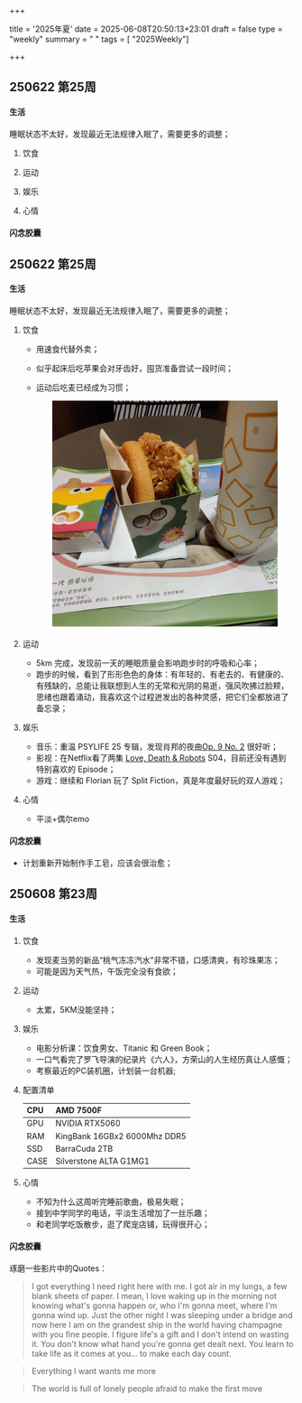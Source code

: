 +++

title = '2025年夏'
date = 2025-06-08T20:50:13+23:01
draft = false
type = "weekly"
summary = " "
tags = [ "2025Weekly"]

+++


## 250622 第25周

#### 生活

睡眠状态不太好，发现最近无法规律入眠了，需要更多的调整；

1. 饮食


2. 运动


3. 娱乐


4. 心情



#### 闪念胶囊






## 250622 第25周

#### 生活

睡眠状态不太好，发现最近无法规律入眠了，需要更多的调整；

1. 饮食

   - 用速食代替外卖；

   - 似乎起床后吃苹果会对牙齿好，囤货准备尝试一段时间；

   - 运动后吃麦已经成为习惯；

     <img src="https://raw.githubusercontent.com/looechao/blogimg/refs/heads/main/2025/weekly/week25-01.jpg" alt="mcdonalds" width="400" style="display: block; margin: 0 auto; margin-bottom: 20px;">

2. 运动

   - 5km 完成，发现前一天的睡眠质量会影响跑步时的呼吸和心率；
   - 跑步的时候，看到了形形色色的身体：有年轻的、有老去的、有健康的、有残缺的，总能让我联想到人生的无常和光阴的易逝，强风吹拂过脸颊，思绪也跟着涌动，我喜欢这个过程迸发出的各种灵感，把它们全都放进了备忘录；

3. 娱乐

   - 音乐：重温 PSYLIFE 25 专辑，发现肖邦的夜曲[Op. 9 No. 2](https://zh.wikipedia.org/wiki/夜曲Op._9_(蕭邦)#Op._9,_No._2) 很好听；
   - 影视：在Netflix看了两集 [Love, Death & Robots](https://en.wikipedia.org/wiki/Love,_Death_%26_Robots) S04，目前还没有遇到特别喜欢的 Episode；
   - 游戏：继续和 Florian 玩了 Split Fiction，真是年度最好玩的双人游戏；

4. 心情

   - 平淡+偶尔emo

#### 闪念胶囊

- 计划重新开始制作手工皂，应该会很治愈；






## 250608 第23周

#### 生活

1. 饮食

   - 发现麦当劳的新品“桃气冻冻汽水"非常不错，口感清爽，有珍珠果冻；
   - 可能是因为天气热，午饭完全没有食欲；
2. 运动

   - 太累，5KM没能坚持；
3. 娱乐

   - 电影分析课：饮食男女、Titanic 和 Green Book；
   - 一口气看完了罗飞导演的纪录片《六人》，方荣山的人生经历真让人感慨；
   - 考察最近的PC装机圈，计划装一台机器;
4. 配置清单


   | CPU  | AMD 7500F                    |
   | ------ | ------------------------------ |
   | GPU  | NVIDIA RTX5060               |
   | RAM  | KingBank 16GBx2 6000Mhz DDR5 |
   | SSD  | BarraCuda 2TB                |
   | CASE | Silverstone ALTA G1MG1       |
5. 心情

   - 不知为什么这周听完睡前歌曲，极易失眠；
   - 接到中学同学的电话，平淡生活增加了一丝乐趣；
   - 和老同学吃饭散步，逛了爬宠店铺，玩得很开心；

#### 闪念胶囊

琢磨一些影片中的Quotes：

> I got everything I need right here with me. I got air in my lungs, a few blank sheets of paper. I mean, I love waking up in the morning not knowing what's gonna happen or, who I'm gonna meet, where I'm gonna wind up. Just the other night I was sleeping under a bridge and now here I am on the grandest ship in the world having champagne with you fine people. I figure life's a gift and I don't intend on wasting it. You don't know what hand you're gonna get dealt next. You learn to take life as it comes at you... to make each day count.

> Everything I want wants me more

> The world is full of lonely people afraid to make the first move
